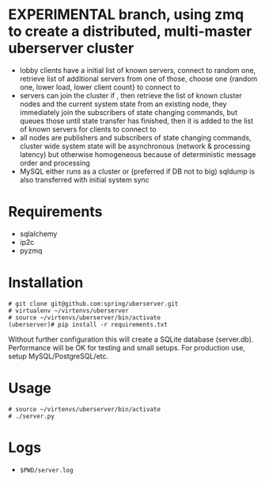 # EXPERIMENTAL branch, using zmq to create a distributed, multi-master uberserver cluster
- lobby clients have a initial list of known servers, connect to random one, retrieve list of additional servers from
 one of those, choose one {random one, lower load, lower client count} to connect to
- servers can join the cluster if <some auth mechanism>, then retrieve the list of known cluster nodes and the current 
 system state from an existing node, they immediately join the subscribers of state changing commands, but queues 
 those until state transfer has finished, then it is added to the list of known servers for clients to connect to
- all nodes are publishers and subscribers of state changing commands, cluster wide system state will be asynchronous
 (network & processing latency) but otherwise homogeneous because of deterministic message order and processing 
- MySQL either runs as a cluster or (preferred if DB not to big) sqldump is also transferred with initial system sync

# Requirements
- sqlalchemy
- ip2c
- pyzmq

# Installation
```Shell
# git clone git@github.com:spring/uberserver.git
# virtualenv ~/virtenvs/uberserver
# source ~/virtenvs/uberserver/bin/activate
(uberserver)# pip install -r requirements.txt
```

Without further configuration this will create a SQLite database (server.db).
Performance will be OK for testing and small setups. For production use,
setup MySQL/PostgreSQL/etc.

# Usage
```
# source ~/virtenvs/uberserver/bin/activate
# ./server.py
```

# Logs
- `$PWD/server.log`
